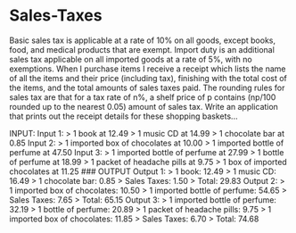 # Sales-Taxes
Basic sales tax is applicable at a rate of 10% on all goods, except books, food, and medical products that are exempt. Import duty is an additional sales tax applicable on all imported goods at a rate of 5%, with no exemptions. When I purchase items I receive a receipt which lists the name of all the items and their price (including tax), finishing with the total cost of the items, and the total amounts of sales taxes paid. The rounding rules for sales tax are that for a tax rate of n%, a shelf price of p contains (np/100 rounded up to the nearest 0.05) amount of sales tax. Write an application that prints out the receipt details for these shopping baskets...

 INPUT: Input 1: > 1 book at 12.49 > 1 music CD at 14.99 > 1 chocolate bar at 0.85 Input 2: > 1 imported box of chocolates at 10.00 > 1 imported bottle of perfume at 47.50 Input 3: > 1 imported bottle of perfume at 27.99 > 1 bottle of perfume at 18.99 > 1 packet of headache pills at 9.75 > 1 box of imported chocolates at 11.25 ### OUTPUT Output 1: > 1 book: 12.49 > 1 music CD: 16.49 > 1 chocolate bar: 0.85 > Sales Taxes: 1.50 > Total: 29.83 Output 2: > 1 imported box of chocolates: 10.50 > 1 imported bottle of perfume: 54.65 > Sales Taxes: 7.65 > Total: 65.15 Output 3: > 1 imported bottle of perfume: 32.19 > 1 bottle of perfume: 20.89 > 1 packet of headache pills: 9.75 > 1 imported box of chocolates: 11.85 > Sales Taxes: 6.70 > Total: 74.68
